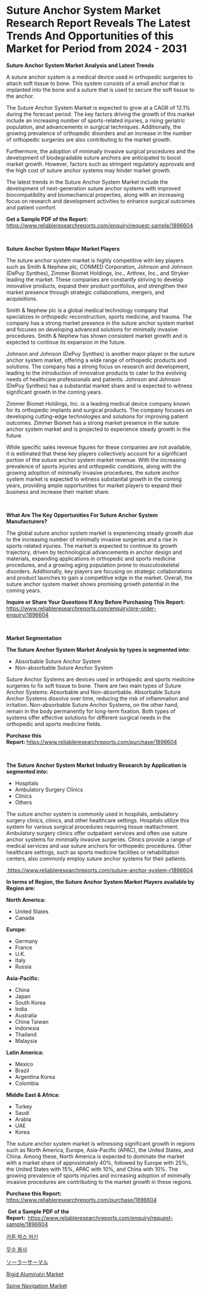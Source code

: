 <p><h1>Suture Anchor System Market Research Report Reveals The Latest Trends And Opportunities of this Market for Period from 2024 - 2031</h1></p><p><strong>Suture Anchor System Market Analysis and Latest Trends</strong></p>
<p><p>A suture anchor system is a medical device used in orthopedic surgeries to attach soft tissue to bone. This system consists of a small anchor that is implanted into the bone and a suture that is used to secure the soft tissue to the anchor.</p><p>The Suture Anchor System Market is expected to grow at a CAGR of 12.1% during the forecast period. The key factors driving the growth of this market include an increasing number of sports-related injuries, a rising geriatric population, and advancements in surgical techniques. Additionally, the growing prevalence of orthopedic disorders and an increase in the number of orthopedic surgeries are also contributing to the market growth.</p><p>Furthermore, the adoption of minimally invasive surgical procedures and the development of biodegradable suture anchors are anticipated to boost market growth. However, factors such as stringent regulatory approvals and the high cost of suture anchor systems may hinder market growth.</p><p>The latest trends in the Suture Anchor System Market include the development of next-generation suture anchor systems with improved biocompatibility and biomechanical properties, along with an increasing focus on research and development activities to enhance surgical outcomes and patient comfort.</p></p>
<p><strong>Get a Sample PDF of the Report:&nbsp;</strong> <a href="https://www.reliableresearchreports.com/enquiry/request-sample/1896604">https://www.reliableresearchreports.com/enquiry/request-sample/1896604</a></p>
<p>&nbsp;</p>
<p><strong>Suture Anchor System Major Market Players</strong></p>
<p><p>The suture anchor system market is highly competitive with key players such as Smith & Nephew plc, CONMED Corporation, Johnson and Johnson (DePuy Synthes), Zimmer Biomet Holdings, Inc., Arthrex, Inc., and Stryker leading the market. These companies are constantly striving to develop innovative products, expand their product portfolios, and strengthen their market presence through strategic collaborations, mergers, and acquisitions.</p><p>Smith & Nephew plc is a global medical technology company that specializes in orthopedic reconstruction, sports medicine, and trauma. The company has a strong market presence in the suture anchor system market and focuses on developing advanced solutions for minimally invasive procedures. Smith & Nephew has shown consistent market growth and is expected to continue its expansion in the future.</p><p>Johnson and Johnson (DePuy Synthes) is another major player in the suture anchor system market, offering a wide range of orthopedic products and solutions. The company has a strong focus on research and development, leading to the introduction of innovative products to cater to the evolving needs of healthcare professionals and patients. Johnson and Johnson (DePuy Synthes) has a substantial market share and is expected to witness significant growth in the coming years.</p><p>Zimmer Biomet Holdings, Inc. is a leading medical device company known for its orthopedic implants and surgical products. The company focuses on developing cutting-edge technologies and solutions for improving patient outcomes. Zimmer Biomet has a strong market presence in the suture anchor system market and is projected to experience steady growth in the future.</p><p>While specific sales revenue figures for these companies are not available, it is estimated that these key players collectively account for a significant portion of the suture anchor system market revenue. With the increasing prevalence of sports injuries and orthopedic conditions, along with the growing adoption of minimally invasive procedures, the suture anchor system market is expected to witness substantial growth in the coming years, providing ample opportunities for market players to expand their business and increase their market share.</p></p>
<p>&nbsp;</p>
<p><strong>What Are The Key Opportunities For Suture Anchor System Manufacturers?</strong></p>
<p><p>The global suture anchor system market is experiencing steady growth due to the increasing number of minimally invasive surgeries and a rise in sports-related injuries. The market is expected to continue its growth trajectory, driven by technological advancements in anchor design and materials, expanding applications in orthopedic and sports medicine procedures, and a growing aging population prone to musculoskeletal disorders. Additionally, key players are focusing on strategic collaborations and product launches to gain a competitive edge in the market. Overall, the suture anchor system market shows promising growth potential in the coming years.</p></p>
<p><strong>Inquire or Share Your Questions If Any Before Purchasing This Report:</strong> <a href="https://www.reliableresearchreports.com/enquiry/pre-order-enquiry/1896604">https://www.reliableresearchreports.com/enquiry/pre-order-enquiry/1896604</a></p>
<p>&nbsp;</p>
<p><strong>Market Segmentation</strong></p>
<p><strong>The Suture Anchor System Market Analysis by types is segmented into:</strong></p>
<p><ul><li>Absorbable Suture Anchor System</li><li>Non-absorbable Suture Anchor System</li></ul></p>
<p><p>Suture Anchor Systems are devices used in orthopedic and sports medicine surgeries to fix soft tissue to bone. There are two main types of Suture Anchor Systems: Absorbable and Non-absorbable. Absorbable Suture Anchor Systems dissolve over time, reducing the risk of inflammation and irritation. Non-absorbable Suture Anchor Systems, on the other hand, remain in the body permanently for long-term fixation. Both types of systems offer effective solutions for different surgical needs in the orthopedic and sports medicine fields.</p></p>
<p><strong>Purchase this Report:&nbsp;</strong><a href="https://www.reliableresearchreports.com/purchase/1896604">https://www.reliableresearchreports.com/purchase/1896604</a></p>
<p>&nbsp;</p>
<p><strong>The Suture Anchor System Market Industry Research by Application is segmented into:</strong></p>
<p><ul><li>Hospitals</li><li>Ambulatory Surgery Clinics</li><li>Clinics</li><li>Others</li></ul></p>
<p><p>The suture anchor system is commonly used in hospitals, ambulatory surgery clinics, clinics, and other healthcare settings. Hospitals utilize this system for various surgical procedures requiring tissue reattachment. Ambulatory surgery clinics offer outpatient services and often use suture anchor systems for minimally invasive surgeries. Clinics provide a range of medical services and use suture anchors for orthopedic procedures. Other healthcare settings, such as sports medicine facilities or rehabilitation centers, also commonly employ suture anchor systems for their patients.</p></p>
<p><a href="https://www.reliableresearchreports.com/suture-anchor-system-r1896604">&nbsp;https://www.reliableresearchreports.com/suture-anchor-system-r1896604</a></p>
<p><strong>In terms of Region, the Suture Anchor System Market Players available by Region are:</strong></p>
<p>
    <p> <strong> North America: </strong>
        <ul>
            <li>United States</li>
            <li>Canada</li>
        </ul>
        </p> 
    <p> <strong> Europe: </strong>
        <ul>
            <li>Germany</li>
            <li>France</li>
            <li>U.K.</li>
            <li>Italy</li>
            <li>Russia</li>
        </ul>
        </p> 
    <p> <strong> Asia-Pacific: </strong>
        <ul>
            <li>China</li>
            <li>Japan</li>
            <li>South Korea</li>
            <li>India</li>
            <li>Australia</li>
            <li>China Taiwan</li>
            <li>Indonesia</li>
            <li>Thailand</li>
            <li>Malaysia</li>
        </ul>
        </p> 
    <p> <strong> Latin America: </strong>
        <ul>
            <li>Mexico</li>
            <li>Brazil</li>
            <li>Argentina Korea</li>
            <li>Colombia</li>
        </ul>
        </p> 
    <p> <strong> Middle East & Africa: </strong>
        <ul>
            <li>Turkey</li>
            <li>Saudi</li>
            <li>Arabia</li>
            <li>UAE</li>
            <li>Korea</li>
        </ul>
    </p>
    </p>
<p><p>The suture anchor system market is witnessing significant growth in regions such as North America, Europe, Asia-Pacific (APAC), the United States, and China. Among these, North America is expected to dominate the market with a market share of approximately 40%, followed by Europe with 25%, the United States with 15%, APAC with 10%, and China with 10%. The growing prevalence of sports injuries and increasing adoption of minimally invasive procedures are contributing to the market growth in these regions.</p></p>
<p><strong>Purchase this Report: </strong><a href="https://www.reliableresearchreports.com/purchase/1896604">https://www.reliableresearchreports.com/purchase/1896604</a></p>
<p>&nbsp;<strong>Get a Sample PDF of the Report:&nbsp;&nbsp;</strong><a href="https://www.reliableresearchreports.com/enquiry/request-sample/1896604">https://www.reliableresearchreports.com/enquiry/request-sample/1896604</a></p>
<p><strong></strong></p>
<p><p><a href="https://medium.com/@munchkin678568/%EB%94%94%EC%BD%94%EB%94%A9-%EC%B9%B4%ED%86%A4-%EB%B0%95%EC%8A%A4-%EA%B8%B0%EA%B3%84-%EC%8B%9C%EC%9E%A5-%EC%A7%80%ED%91%9C-%EC%8B%9C%EC%9E%A5-%EC%A0%90%EC%9C%A0%EC%9C%A8-%ED%8A%B8%EB%A0%8C%EB%93%9C-%EB%B0%8F-%EC%84%B1%EC%9E%A5-%ED%8C%A8%ED%84%B4-19a02f5e7396">카톤 박스 머신</a></p><p><a href="https://github.com/solomonbode85/Market-Research-Report-List-1/blob/main/116204746087.md">무수 붕사</a></p><p><a href="https://medium.com/@juliafadel1922/%E5%A4%AA%E9%99%BD%E7%86%B1%E5%B8%82%E5%A0%B4-%E7%AB%B6%E4%BA%89%E5%88%86%E6%9E%90-%E5%B8%82%E5%A0%B4%E3%81%AE%E3%83%88%E3%83%AC%E3%83%B3%E3%83%89%E3%81%8A%E3%82%88%E3%81%B32031%E5%B9%B4%E3%81%BE%E3%81%A7%E3%81%AE%E4%BA%88%E6%B8%AC-7d553c192b02">ソーラーサーマル</a></p><p><a href="https://issuu.com/reportprime-2/docs/rigid-aluminan-market-size-2030.pptx">Rigid Alumina\n Market</a></p><p><a href="https://www.linkedin.com/pulse/spine-navigation-market-size-cagr-trends-2024-2030-pvtve?trackingId=N78zEq2Hf%2FrV3CTl%2B2KmtQ%3D%3D">Spine Navigation Market</a></p></p>